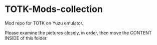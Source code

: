 # TOTK-Mods-collection
Mod repo for TOTK on Yuzu emulator.

Please examine the pictures closely, in order, then move the CONTENT INSIDE of this folder.